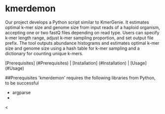 # kmerdemon

Our project develops a Python script similar to KmerGenie. It estimates optimal k-mer size and genome size from input reads of a haploid organism, accepting one or two fastQ files depending on read type. Users can specify k-mer length range, adjust k-mer sampling proportion, and set output file prefix. The tool outputs abundance histograms and estimates optimal k-mer size and genome size using a hash table for k-mer sampling and a dictionary for counting unique k-mers.

[Prerequisites] (#Prerequisites) | [Installation] (#Installation) | [Usage] (#Usage) 


<a name="prerequisites"></a>
##Prerequisites
'kmerdemon' requires the following libraries from Python, to be successful
  - argparse
  - 

<

